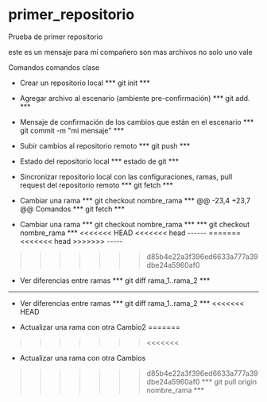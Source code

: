# primer_repositorio
Prueba de primer repositorio


este es un mensaje para mi compañero son mas archivos no solo uno vale

Comandos
comandos clase 
* Crear un repositorio local
*** git init ***

* Agregar archivo al escenario (ambiente pre-confirmación)
*** git add. ***

* Mensaje de confirmación de los cambios que están en el escenario
*** git commit -m "mi mensaje" ***

* Subir cambios al repositorio remoto
*** git push ***

* Estado del repositorio local
*** estado de git ***

* Sincronizar repositorio local con las configuraciones, ramas, pull request del repositorio remoto
*** git fetch ***

* Cambiar una rama
*** git checkout nombre_rama ***
@@ -23,4 +23,7 @@ Comandos
*** git fetch ***

* Cambiar una rama
*** git checkout nombre_rama ***
*** git checkout nombre_rama ***
<<<<<<< HEAD
<<<<<<< head ------
=======
<<<<<<< head >>>>>>> -----
>>>>>>> d85b4e22a3f396ed6633a777a39dbe24a5960af0
* Ver diferencias entre ramas
*** git diff rama_1..rama_2 ***
-------
* Ver diferencias entre ramas
*** git diff rama_1..rama_2 ***
<<<<<<< HEAD
>>>>>>>
* Actualizar una rama con otra Cambio2 
=======
>>>>>>> <<<<<<<
* Actualizar una rama con otra  Cambios
>>>>>>> d85b4e22a3f396ed6633a777a39dbe24a5960af0
*** git pull origin nombre_rama ***